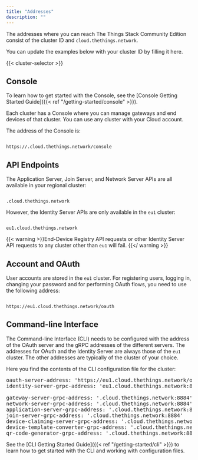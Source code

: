 ```yaml
---
title: "Addresses"
description: ""
---
```


The addresses where you can reach The Things Stack Community Edition consist of the cluster ID and `cloud.thethings.network`.

You can update the examples below with your cluster ID by filling it here.

{{< cluster-selector >}}

## Console

To learn how to get started with the Console, see the [Console Getting Started Guide]({{< ref "/getting-started/console" >}}).

Each cluster has a Console where you can manage gateways and end devices of that cluster. You can use any cluster with your Cloud account.

The address of the Console is:

<p>
<code data-content="cluster-address">
https://<span data-content="cluster-id"></span>.cloud.thethings.network/console
</code>
</p>

## API Endpoints

The Application Server, Join Server, and Network Server APIs are all available in your regional cluster:

<p>
<code data-content="cluster-address">
<span data-content="cluster-id"></span>.cloud.thethings.network
</code>
</p>

However, the Identity Server APIs are only available in the `eu1` cluster:

<p>
<code data-content="cluster-address">
eu1.cloud.thethings.network
</code>
</p>

{{< warning >}}End-Device Registry API requests or other Identity Server API requests to any cluster other than `eu1` will fail. {{</ warning >}}

## Account and OAuth

User accounts are stored in the `eu1` cluster. For registering users, logging in, changing your password and for performing OAuth flows, you need to use the following address:

<p>
<code data-content="cluster-address">
https://eu1.cloud.thethings.network/oauth
</code>
</p>

## Command-line Interface

The Command-line Interface (CLI) needs to be configured with the address of the OAuth server and the gRPC addresses of the different servers. The addresses for OAuth and the Identity Server are always those of the `eu1` cluster. The other addresses are typically of the cluster of your choice.

Here you find the contents of the CLI configuration file for the cluster:

<pre>
oauth-server-address: 'https://eu1.cloud.thethings.network/oauth'
identity-server-grpc-address: 'eu1.cloud.thethings.network:8884'

gateway-server-grpc-address: '<span data-content="cluster-id"></span>.cloud.thethings.network:8884'
network-server-grpc-address: '<span data-content="cluster-id"></span>.cloud.thethings.network:8884'
application-server-grpc-address: '<span data-content="cluster-id"></span>.cloud.thethings.network:8884'
join-server-grpc-address: '<span data-content="cluster-id"></span>.cloud.thethings.network:8884'
device-claiming-server-grpc-address: '<span data-content="cluster-id"></span>.cloud.thethings.network:8884'
device-template-converter-grpc-address: '<span data-content="cluster-id"></span>.cloud.thethings.network:8884'
qr-code-generator-grpc-address: '<span data-content="cluster-id"></span>.cloud.thethings.network:8884'
</pre>

See the [CLI Getting Started Guide]({{< ref "/getting-started/cli" >}}) to learn how to get started with the CLI and working with configuration files.
